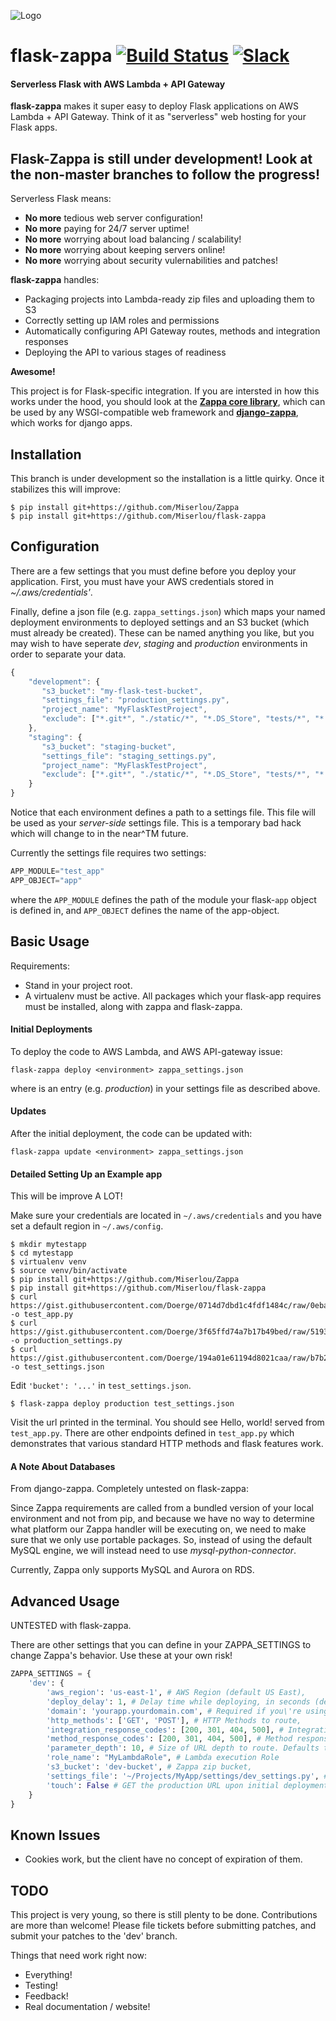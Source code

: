 ![Logo](http://i.imgur.com/vLflpND.gif)
# flask-zappa [![Build Status](https://travis-ci.org/Miserlou/flask-zappa.svg)](https://travis-ci.org/Miserlou/flask-zappa) [![Slack](https://img.shields.io/badge/chat-slack-ff69b4.svg)](https://slackautoinviter.herokuapp.com/)
#### Serverless Flask with AWS Lambda + API Gateway

**flask-zappa** makes it super easy to deploy Flask applications on AWS Lambda + API Gateway. Think of it as "serverless" web hosting for your Flask apps.

## Flask-Zappa is still under development! Look at the non-master branches to follow the progress! 

Serverless Flask means:

* **No more** tedious web server configuration!
* **No more** paying for 24/7 server uptime!
* **No more** worrying about load balancing / scalability!
* **No more** worrying about keeping servers online!
* **No more** worrying about security vulernabilities and patches!

**flask-zappa** handles:

* Packaging projects into Lambda-ready zip files and uploading them to S3
* Correctly setting up IAM roles and permissions
* Automatically configuring API Gateway routes, methods and integration responses
* Deploying the API to various stages of readiness

__Awesome!__

This project is for Flask-specific integration. If you are intersted in how this works under the hood, you should look at the **[Zappa core library](https://github.com/Miserlou/Zappa)**, which can be used by any WSGI-compatible web framework and **[django-zappa](https://github.com/Miserlou/django-zappa)**, which works for django apps.

## Installation

This branch is under development so the installation is a little quirky. Once it stabilizes this will improve:

    $ pip install git+https://github.com/Miserlou/Zappa
    $ pip install git+https://github.com/Miserlou/flask-zappa

## Configuration

There are a few settings that you must define before you deploy your application. First, you must have your AWS credentials stored in _~/.aws/credentials'_.

Finally, define a json file (e.g. `zappa_settings.json`) which maps your named deployment environments to deployed settings and an S3 bucket (which must already be created). These can be named anything you like, but you may wish to have seperate _dev_, _staging_ and _production_ environments in order to separate your data.

```javascript
{
    "development": {
       "s3_bucket": "my-flask-test-bucket",
       "settings_file": "production_settings.py",
       "project_name": "MyFlaskTestProject",
       "exclude": ["*.git*", "./static/*", "*.DS_Store", "tests/*", "*.zip"]
    },
    "staging": {
       "s3_bucket": "staging-bucket",
       "settings_file": "staging_settings.py",
       "project_name": "MyFlaskTestProject",
       "exclude": ["*.git*", "./static/*", "*.DS_Store", "tests/*", "*.zip"]
    }
}
```

Notice that each environment defines a path to a settings file. This file will be used as your _server-side_ settings file. This is a temporary bad hack which will change to in the near^TM future.

Currently the settings file requires two settings:

```python
APP_MODULE="test_app"
APP_OBJECT="app"
```

where the `APP_MODULE` defines the path of the module your flask-`app` object is defined in, and `APP_OBJECT` defines the name of the app-object.

## Basic Usage

Requirements:
* Stand in your project root.
* A virtualenv must be active. All packages which your flask-app requires must be installed, along with zappa and flask-zappa.

#### Initial Deployments

To deploy the code to AWS Lambda, and  AWS API-gateway issue:

    flask-zappa deploy <environment> zappa_settings.json

where _<environment>_ is an entry (e.g. _production_) in your settings file as described above.

#### Updates

After the initial deployment, the code can be updated with:

    flask-zappa update <environment> zappa_settings.json

#### Detailed Setting Up an Example app

This will be improve A LOT!

Make sure your credentials are located in `~/.aws/credentials` and you have set a default region in `~/.aws/config`.

    $ mkdir mytestapp
    $ cd mytestapp
    $ virtualenv venv
    $ source venv/bin/activate
    $ pip install git+https://github.com/Miserlou/Zappa
    $ pip install git+https://github.com/Miserlou/flask-zappa
    $ curl https://gist.githubusercontent.com/Doerge/0714d7dbd1c4fdf1484c/raw/0ebaa6ba57c240393ff11abfb1703eeabd522c1b/test_app.py -o test_app.py
    $ curl https://gist.githubusercontent.com/Doerge/3f65ffd74a7b17b49bed/raw/5193db75775bbe1a3523aa655c03dde037b7c6a6/production_settings.py -o production_settings.py
    $ curl https://gist.githubusercontent.com/Doerge/194a01e61194d8021caa/raw/b7b2b9624de3eb4c5167b519cdfc3c57c42ad83a/test_settings.json -o test_settings.json

Edit `'bucket': '...'` in `test_settings.json`.

    $ flask-zappa deploy production test_settings.json

Visit the url printed in the terminal. You should see Hello, world! served from `test_app.py`. There are other endpoints defined in `test_app.py` which demonstrates that various standard HTTP methods and flask features work.

#### A Note About Databases

From django-zappa. Completely untested on flask-zappa:

Since Zappa requirements are called from a bundled version of your local environment and not from pip, and because we have no way to determine what platform our Zappa handler will be executing on, we need to make sure that we only use portable packages. So, instead of using the default MySQL engine, we will instead need to use _mysql-python-connector_.

Currently, Zappa only supports MySQL and Aurora on RDS.


## Advanced Usage

UNTESTED with flask-zappa.

There are other settings that you can define in your ZAPPA_SETTINGS
to change Zappa's behavior. Use these at your own risk!

```python
ZAPPA_SETTINGS = {
    'dev': {
        'aws_region': 'us-east-1', # AWS Region (default US East),
        'deploy_delay': 1, # Delay time while deploying, in seconds (default 1)
        'domain': 'yourapp.yourdomain.com', # Required if you\'re using a domain
        'http_methods': ['GET', 'POST'], # HTTP Methods to route,
        'integration_response_codes': [200, 301, 404, 500], # Integration response status codes to route
        'method_response_codes': [200, 301, 404, 500], # Method response status codes to route
        'parameter_depth': 10, # Size of URL depth to route. Defaults to 5.
        'role_name': "MyLambdaRole", # Lambda execution Role
        's3_bucket': 'dev-bucket', # Zappa zip bucket,
        'settings_file': '~/Projects/MyApp/settings/dev_settings.py', # Server side settings file location,
        'touch': False # GET the production URL upon initial deployment (default True)
    }
}
```

## Known Issues

* Cookies work, but the client have no concept of expiration of them.

## TODO

This project is very young, so there is still plenty to be done. Contributions are more than welcome! Please file tickets before submitting patches, and submit your patches to the 'dev' branch.

Things that need work right now:

* Everything!
* Testing!
* Feedback!
* Real documentation / website!
